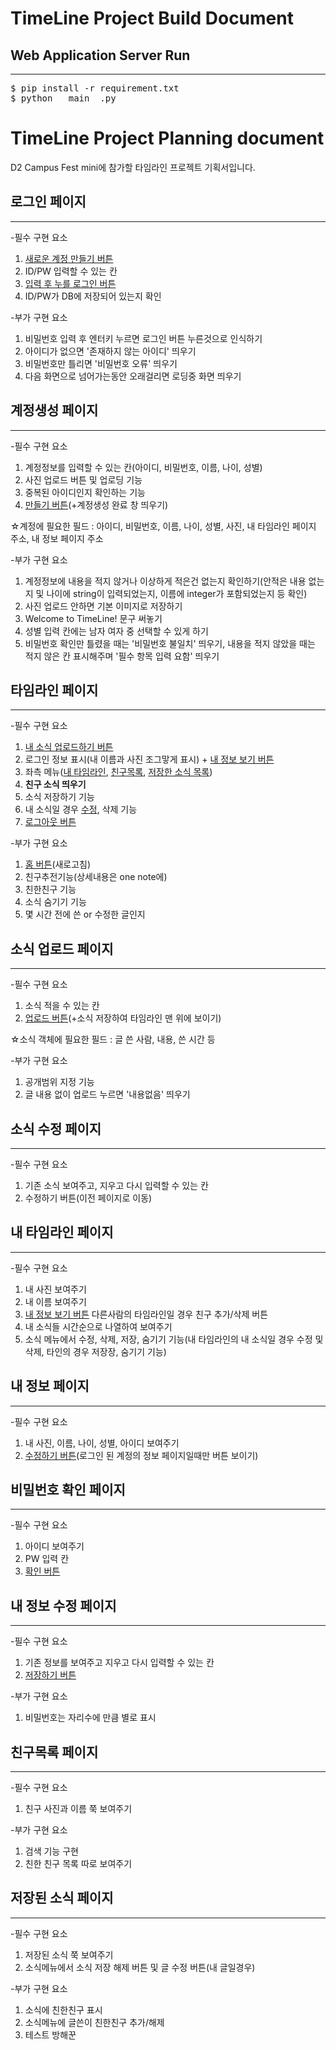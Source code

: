 # TimeLine Project Build Document

## Web Application Server Run
***
<pre>
$ pip install -r requirement.txt
$ python __main__.py
</pre>

# TimeLine Project Planning document
D2 Campus Fest mini에 참가할 타임라인 프로젝트 기획서입니다. 

## <a name="login"></a> 로그인 페이지
***
-필수 구현 요소  
1. [새로운 계정 만들기 버튼](#register)
2. ID/PW 입력할 수 있는 칸
3. [입력 후 누를 로그인 버튼](#timeline)
4. ID/PW가 DB에 저장되어 있는지 확인   

-부가 구현 요소  
1. 비밀번호 입력 후 엔터키 누르면 로그인 버튼 누른것으로 인식하기
2. 아이디가 없으면 '존재하지 않는 아이디' 띄우기
3. 비밀번호만 틀리면 '비밀번호 오류' 띄우기
4. 다음 화면으로 넘어가는동안 오래걸리면 로딩중 화면 띄우기

## <a name="register"></a>계정생성 페이지
***
-필수 구현 요소  
1. 계정정보를 입력할 수 있는 칸(아이디, 비밀번호, 이름, 나이, 성별)
2. 사진 업로드 버튼 및 업로딩 기능
3. 중복된 아이디인지 확인하는 기능
4. [만들기 버튼](#login)(+계정생성 완료 창 띄우기)
  
☆계정에 필요한 필드 : 아이디, 비밀번호, 이름, 나이, 성별, 사진, 내 타임라인 페이지 주소, 내 정보 페이지 주소  

-부가 구현 요소  
1. 계정정보에 내용을 적지 않거나 이상하게 적은건 없는지 확인하기(안적은 내용 없는지 및 나이에 string이 입력되었는지, 이름에 integer가 포함되었는지 등 확인)
2. 사진 업로드 안하면 기본 이미지로 저장하기
3. Welcome to TimeLine! 문구 써놓기
4. 성별 입력 칸에는 남자 여자 중 선택할 수 있게 하기
5. 비밀번호 확인만 틀렸을 때는 '비밀번호 불일치' 띄우기, 내용을 적지 않았을 때는 적지 않은 칸 표시해주며 '필수 항목 입력 요함' 띄우기

## <a name="timeline"></a>타임라인 페이지
***
-필수 구현 요소  
1. [내 소식 업로드하기 버튼](#newsupload)
2. 로그인 정보 표시(내 이름과 사진 조그맣게 표시) + [내 정보 보기 버튼](#profile)
3. 좌측 메뉴([내 타임라인](#mytimeline), [친구목록](#friendslist), [저장한 소식 목록](#savednews))  
4. **친구 소식 띄우기** 
5. 소식 저장하기 기능
6. 내 소식일 경우 [수정](#editnews), 삭제 기능
7. [로그아웃 버튼](#login)

-부가 구현 요소  
1. [홈 버튼](#timeline)(새로고침)
2. 친구추전기능(상세내용은 one note에)
3. 친한친구 기능
4. 소식 숨기기 기능
5. 몇 시간 전에 쓴 or 수정한 글인지 

## <a name="newsupload"></a> 소식 업로드 페이지
***
-필수 구현 요소  
1. 소식 적을 수 있는 칸
2. [업로드 버튼](#timeline)(+소식 저장하여 타임라인 맨 위에 보이기)  
  
☆소식 객체에 필요한 필드 : 글 쓴 사람, 내용, 쓴 시간 등  

-부가 구현 요소  
1. 공개범위 지정 기능 
2. 글 내용 없이 업로드 누르면 '내용없음' 띄우기

## <a name="editnews"></a> 소식 수정 페이지
***
-필수 구현 요소  
1. 기존 소식 보여주고, 지우고 다시 입력할 수 있는 칸
2. 수정하기 버튼(이전 페이지로 이동)


## <a name="mytimeline"></a> 내 타임라인 페이지
***
-필수 구현 요소  
1. 내 사진 보여주기
2. 내 이름 보여주기
3. [내 정보 보기 버튼](#profile) 다른사람의 타임라인일 경우 친구 추가/삭제 버튼
4. 내 소식들 시간순으로 나열하여 보여주기
5. 소식 메뉴에서 수정, 삭제, 저장, 숨기기 기능(내 타임라인의 내 소식일 경우 수정 및 삭제, 타인의 경우 저장장, 숨기기 기능)

## <a name="profile"></a> 내 정보 페이지
***
-필수 구현 요소  
1. 내 사진, 이름, 나이, 성별, 아이디 보여주기
2. [수정하기 버튼](#confirmPW)(로그인 된 계정의 정보 페이지일때만 버튼 보이기)

## <a name="confirmPW"></a> 비밀번호 확인 페이지
***
-필수 구현 요소  
1. 아이디 보여주기
2. PW 입력 칸
3. [확인 버튼](#editprofile)

## <a name="editprofile"></a> 내 정보 수정 페이지
***
-필수 구현 요소  
1. 기존 정보를 보여주고 지우고 다시 입력할 수 있는 칸
2. [저장하기 버튼](#profile)

-부가 구현 요소
1. 비밀번호는 자리수에 만큼 별로 표시

## <a name="friendslist"></a> 친구목록 페이지
***
-필수 구현 요소  
1. 친구 사진과 이름 쭉 보여주기

-부가 구현 요소
1. 검색 기능 구현
2. 친한 친구 목록 따로 보여주기

## <a name="savednews"></a> 저장된 소식 페이지
***
-필수 구현 요소  
1. 저장된 소식 쭉 보여주기
2. 소식메뉴에서 소식 저장 해제 버튼 및 글 수정 버튼(내 글일경우)

-부가 구현 요소
1. 소식에 친한친구 표시
2. 소식메뉴에 글쓴이 친한친구 추가/해제
3. 테스트 방해꾼